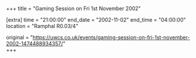 +++
title = "Gaming Session on Fri 1st November 2002"

[extra]
time = "21:00:00"
end_date = "2002-11-02"
end_time = "04:00:00"
location = "Ramphal R0.03/4"

original = "https://uwcs.co.uk/events/gaming-session-on-fri-1st-november-2002-1474488934357/"    
+++



